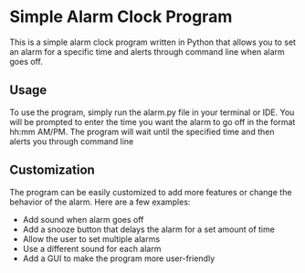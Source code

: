 # Simple Alarm Clock Program
This is a simple alarm clock program written in Python that allows you to set an alarm for a specific time and alerts through command line when alarm goes off.

## Usage
To use the program, simply run the alarm.py file in your terminal or IDE. You will be prompted to enter the time you want the alarm to go off in the format hh:mm AM/PM. The program will wait until the specified time and then alerts you through command line

## Customization
The program can be easily customized to add more features or change the behavior of the alarm. Here are a few examples:

* Add sound when alarm goes off
* Add a snooze button that delays the alarm for a set amount of time
* Allow the user to set multiple alarms
* Use a different sound for each alarm
* Add a GUI to make the program more user-friendly


